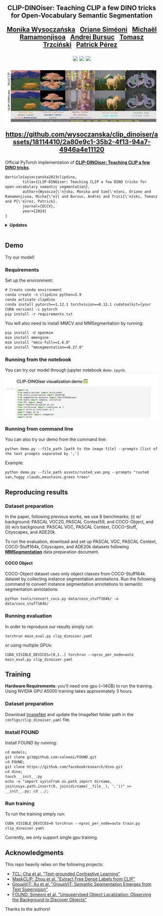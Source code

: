<div align="center">
<h2>
CLIP-DINOiser: Teaching CLIP a few DINO tricks for Open-Vocabulary Semantic Segmentation <br>
<p></p>

<p></p>

<a href="https://wysoczanska.github.io/">Monika Wysoczańska</a>&ensp;
<a href="https://osimeoni.github.io/">Oriane Siméoni</a>&ensp;
<a href="https://michaelramamonjisoa.github.io/">Michaël Ramamonjisoa</a>&ensp;
<a href="https://abursuc.github.io/">Andrei Bursuc</a>&ensp;
<a href="http://staff.ii.pw.edu.pl/~ttrzcins/">Tomasz Trzciński</a>&ensp;
<a href="https://ptrckprz.github.io/">Patrick Pérez</a>&ensp;


<p></p>
<a href="https://arxiv.org/abs/2312.12359"><img
src="https://img.shields.io/badge/-Paper-blue.svg?colorA=333&logo=arxiv" height=35em></a>
<a href="https://wysoczanska.github.io/CLIP_DINOiser/"><img 
src="https://img.shields.io/badge/-Webpage-blue.svg?colorA=333&logo=html5" height=35em></a>
<a href=""><img 
src="https://img.shields.io/badge/-Demo-blue.svg?colorA=333&logo=googlecolab" height=35em></a>
<p></p>

![teaser_v2.png](./assets/teaser_v2.png)


https://github.com/wysoczanska/clip_dinoiser/assets/18114410/2a80e9c1-35b2-4f13-94a7-4946a4e11120
</h2>
</div>

Official PyTorch implementation of [**CLIP-DINOiser: Teaching CLIP a few DINO tricks**]().

```
@article{wysoczanska2023clipdino,
        title={CLIP-DINOiser: Teaching CLIP a few DINO tricks for open-vocabulary semantic segmentation},
        author={Wysocza{\'n}ska, Monika and Sim{\'e}oni, Oriane and Ramamonjisoa, Micha{\"e}l and Bursuc, Andrei and Trzci{\'n}ski, Tomasz and P{\'e}rez, Patrick},
        journal={ECCV},
        year={2024}
}
```

<details>
<summary><span style="font-weight: bold;">Updates</span></summary>
<ul>
  <li><b>[27/03/2023]</b> Training code out. Updated weights to the ImageNet trained. Modified MaskCLIP code to directly load weights from OpenCLIP model.</li>
  <li><b>[20/12/2023]</b> Code release</li>
</ul>
</details><br>

## Demo
Try our model! 
### Requirements
Set up the environment:
```
# Create conda environment
conda create -n clipdino python=3.9
conda activate clipdino
conda install pytorch==1.12.1 torchvision==0.13.1 cudatoolkit=[your CUDA version] -c pytorch
pip install -r requirements.txt
```

You will also need to install MMCV and MMSegmentation by running:

```
pip install -U openmim
mim install mmengine    
mim install "mmcv-full==1.6.0"
mim install "mmsegmentation==0.27.0"
```

### Running from the notebook
You can try our model through jupyter notebook ```demo.ipynb```.
![img.png](assets/demo.png)


### Running from command line
You can also try our demo from the command line:

```
python demo.py --file_path [path to the image file] --prompts [list of the text prompts separated by ',']
```

Example:
```
python demo.py --file_path assets/rusted_van.png --prompts "rusted van,foggy clouds,mountains,green trees" 
```

## Reproducing results

### Dataset preparation
In the paper, following previous works, we use 8 benchmarks; (i) w/ background: PASCAL VOC20, PASCAL Context59, and COCO-Object, and (ii) w/o background: PASCAL VOC, PASCAL Context, COCO-Stuff, Cityscapes, and ADE20k.

To run the evaluation, download and set up PASCAL VOC, PASCAL Context, COCO-Stuff164k, Cityscapes, and ADE20k datasets following [**MMSegmentation**](https://mmsegmentation.readthedocs.io/en/latest/user_guides/2_dataset_prepare.html) data preparation document.

#### COCO Object
COCO-Object dataset uses only object classes from COCO-Stuff164k dataset by collecting instance segmentation annotations. Run the following command to convert instance segmentation annotations to semantic segmentation annotations:

```
python tools/convert_coco.py data/coco_stuff164k/ -o data/coco_stuff164k/
```
### Running evaluation

In order to reproduce our results simply run:

```
torchrun main_eval.py clip_dinoiser.yaml
```

or using multiple GPUs:

```
CUDA_VISIBLE_DEVICES=[0,1..] torchrun --nproc_per_node=auto main_eval.py clip_dinoiser.yaml
```

## Training
**Hardware Requirements**: you'll need one gpu (~14GB) to run the training. Using NVIDIA GPU A5000 training takes approximately 3 hours.  

### Dataset preparation
Download [ImageNet](https://www.image-net.org/download.php) and update the ImageNet folder path in the ```configs/clip_dinoiser.yaml``` file.

### Install FOUND
Install FOUND by running:
```
cd models;
git clone git@github.com:valeoai/FOUND.git
cd FOUND;
git clone https://github.com/facebookresearch/dino.git
cd dino; 
touch __init__.py
echo -e "import sys\nfrom os.path import dirname, join\nsys.path.insert(0, join(dirname(__file__), '.'))" >> __init__.py; cd ../;
```

### Run training
To run the training simply run:
```
CUDA_VISIBLE_DEVICES=0 torchrun --nproc_per_node=auto train.py clip_dinoiser.yaml
```
Currently, we only support single gpu training.

## Acknowledgments
This repo heavily relies on the following projects: 
- [TCL: Cha et al. "Text-grounded Contrastive Learning"](https://github.com/kakaobrain/tcl/)
- [MaskCLIP: Zhou et al. "Extract Free Dense Labels from CLIP"](https://github.com/chongzhou96/MaskCLIP/)
- [GroupViT: Xu et al. "GroupViT: Semantic Segmentation Emerges from Text Supervision"](https://github.com/NVlabs/GroupViT/)
- [FOUND: Siméoni et al. "Unsupervised Object Localization: Observing the Background to Discover Objects"](https://github.com/valeoai/FOUND)

Thanks to the authors!

